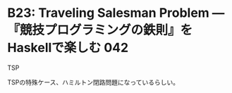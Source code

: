 # B23: Traveling Salesman Problem — 『競技プログラミングの鉄則』をHaskellで楽しむ 042

TSP

TSPの特殊ケース、ハミルトン閉路問題になっているらしい。
